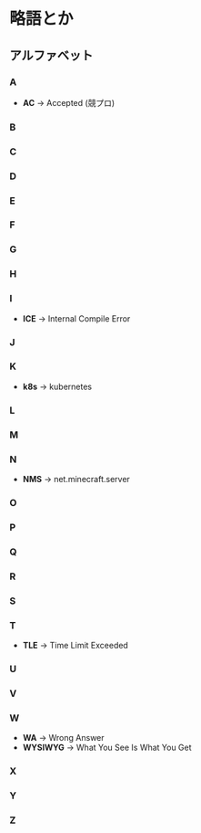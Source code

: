 # 略語とか

## アルファベット

### A
* **AC** → Accepted (競プロ)
### B

### C

### D

### E

### F

### G

### H

### I
* **ICE** → Internal Compile Error

### J

### K
* **k8s** → kubernetes

### L

### M

### N
* **NMS** → net.minecraft.server

### O

### P

### Q

### R

### S

### T
* **TLE** → Time Limit Exceeded

### U

### V

### W
* **WA** → Wrong Answer
* **WYSIWYG** → What You See Is What You Get

### X

### Y

### Z

